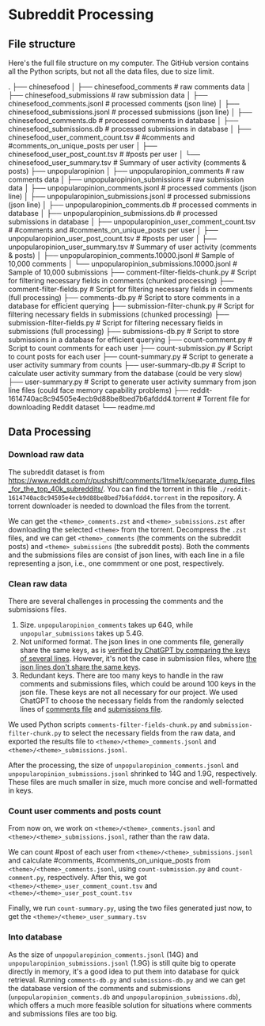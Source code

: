 # Subreddit Processing


## File structure
Here's the full file structure on my computer. The GitHub version contains all the Python scripts, but not all the data files, due to size limit.

.
├── chinesefood
│   ├── chinesefood_comments                 # raw comments data
│   ├── chinesefood_submissions              # raw submission data
│   ├── chinesefood_comments.jsonl           # processed comments (json line)
│   ├── chinesefood_submissions.jsonl        # processed submissions (json line)
│   ├── chinesefood_comments.db              # processed comments in database
│   ├── chinesefood_submissions.db           # processed submissions in database
│   ├── chinesefood_user_comment_count.tsv   # #comments and #comments_on_unique_posts per user
│   ├── chinesefood_user_post_count.tsv      # #posts per user
│   └── chinesefood_user_summary.tsv         # Summary of user activity (comments & posts)
├── unpopularopinion
│   ├── unpopularopinion_comments             # raw comments data
│   ├── unpopularopinion_submissions          # raw submission data
│   ├── unpopularopinion_comments.jsonl       # processed comments (json line)
│   ├── unpopularopinion_submissions.jsonl    # processed submissions (json line)
│   ├── unpopularopinion_comments.db          # processed comments in database
│   ├── unpopularopinion_submissions.db       # processed submissions in database
│   ├── unpopularopinion_user_comment_count.tsv  # #comments and #comments_on_unique_posts per user
│   ├── unpopularopinion_user_post_count.tsv     # #posts per user
│   ├── unpopularopinion_user_summary.tsv        # Summary of user activity (comments & posts)
│   ├── unpopularopinion_comments.10000.jsonl    # Sample of 10,000 comments
│   └── unpopularopinion_submissions.10000.jsonl # Sample of 10,000 submissions
├── comment-filter-fields-chunk.py           # Script for filtering necessary fields in comments (chunked processing)
├── comment-filter-fields.py                 # Script for filtering necessary fields in comments (full processing)
├── comments-db.py                           # Script to store comments in a database for efficient querying
├── submission-filter-chunk.py               # Script for filtering necessary fields in submissions (chunked processing)
├── submission-filter-fields.py              # Script for filtering necessary fields in submissions (full processing)
├── submissions-db.py                        # Script to store submissions in a database for efficient querying
├── count-comment.py                         # Script to count comments for each user
├── count-submission.py                      # Script to count posts for each user
├── count-summary.py                         # Script to generate a user activity summary from counts
├── user-summary-db.py                      # Script to calculate user activity summary from the database (could be very slow)
├── user-summary.py                         # Script to generate user activity summary from json line files (could face memory capability problems)
├── reddit-1614740ac8c94505e4ecb9d88be8bed7b6afddd4.torrent  # Torrent file for downloading Reddit dataset
└── readme.md


## Data Processing

### Download raw data
The subreddit dataset is from https://www.reddit.com/r/pushshift/comments/1itme1k/separate_dump_files_for_the_top_40k_subreddits/. You can find the torrent in this file  `./reddit-1614740ac8c94505e4ecb9d88be8bed7b6afddd4.torrent` in the repository. A torrent downloader is needed to download the files from the torrent.

We can get the `<theme>_comments.zst` and `<theme>_submissions.zst` after downloading the selected `<theme>` from the torrent. Decompress the `.zst` files, and we can get `<theme>_comments` (the comments on the subreddit posts) and `<theme>_submissions` (the subreddit posts). Both the comments and the submissions files are consist of json lines, with each line in a file representing a json, i.e., one commment or one post, respectively.


### Clean raw data
There are several challenges in processing the comments and the submissions files.

1. Size. `unpopularopinion_comments` takes up 64G, while `unpopular_submissions` takes up 5.4G.
2. Not uniformed format. The json lines in one comments file, generally share the same keys, as is [verified by ChatGPT by comparing the keys of several lines](https://chatgpt.com/share/67cafa93-d3ac-8010-8d31-4d6b9dfa7867). However, it's not the case in submission files, where [the json lines don't share the same keys](https://chatgpt.com/share/67cafb02-8f34-8010-8a97-44edb48a7e79).
3. Redundant keys. There are too many keys to handle in the raw comments and submissions files, which could be around 100 keys in the json file. These keys are not all necessary for our project. We used ChatGPT to choose the necessary fields from the randomly selected lines of [comments file](https://chatgpt.com/share/67cafccc-c528-8010-aa3e-d50cdfdfe331) and [submissions file](https://chatgpt.com/share/67cafbe1-6428-8010-8733-129475eb5ce8).

We used Python scripts `comments-filter-fields-chunk.py` and `submission-filter-chunk.py` to select the necessary fields from the raw data, and exported the results file to `<theme>/<theme>_comments.jsonl` and `<theme>/<theme>_submissions.jsonl`.

After the processing, the size of `unpopularopinion_comments.jsonl` and `unpopularopinion_submissions.jsonl` shrinked to 14G and 1.9G, respectively. These files are much smaller in size, much more concise and well-formatted in keys.

### Count user comments and posts count
From now on, we work on `<theme>/<theme>_comments.jsonl` and `<theme>/<theme>_submissions.jsonl`, rather than the raw data.

We can count #post of each user from `<theme>/<theme>_submissions.jsonl` and calculate #comments, #comments_on_unique_posts from `<theme>/<theme>_comments.jsonl`, using `count-submission.py` and `count-comment.py`, respectively. After this, we got `<theme>/<theme>_user_comment_count.tsv` and `<theme>/<theme>_user_post_count.tsv`

Finally, we run `count-summary.py`, using the two files generated just now, to get the `<theme>/<theme>_user_summary.tsv`


### Into database

As the size of `unpopularopinion_comments.jsonl` (14G) and `unpopularopinion_submissions.jsonl` (1.9G) is still quite big to operate directly in memory, it's a good idea to put them into database for quick retrieval. Running `comments-db.py` and `submissions-db.py` and we can get the database version of the comments and submissions (`unpopularopinion_comments.db` and `unpopularopinion_submissions.db`), which offers a much more feasible solution for situations where comments and submissions files are too big.


